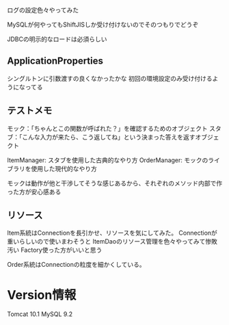 ログの設定色々やってみた

MySQLが何やってもShiftJISしか受け付けないのでそのつもりでどうぞ

JDBCの明示的なロードは必須らしい

## ApplicationProperties
シングルトンに引数渡すの良くなかったかな
初回の環境設定のみ受け付けるようになってる

## テストメモ
モック：「ちゃんとこの関数が呼ばれた？」を確認するためのオブジェクト
スタブ：「こんな入力が来たら、こう返してね」という決まった答えを返すオブジェクト

ItemManager: スタブを使用した古典的なやり方
OrderManager: モックのライブラリを使用した現代的なやり方

モックは動作が他と干渉してそうな感じあるから、それぞれのメソッド内部で作った方が安心感ある

## リソース
Item系統はConnectionを長引かせ、リソースを気にしてみた。
Connectionが重いらしいので使いまわそうと
ItemDaoのリソース管理を色々やってみて惨敗
汚い
Factory使った方がいいと思う

Order系統はConnectionの粒度を細かくしている。


# Version情報
Tomcat 10.1
MySQL 9.2